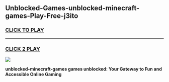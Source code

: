 
## Unblocked-Games-unblocked-minecraft-games-Play-Free-j3ito
<h3>
<a href="https://premium76.site?title=unblocked-minecraft-games&ref=23A">CLICK TO PLAY</a></h3>
<hr>

<h3>
<a href="https://premium76.site?title=unblocked-minecraft-games&ref=23A">CLICK 2 PLAY</a>
  
</h3>

<a href="https://premium76.site?title=unblocked-minecraft-games&ref=23A"><img src="https://clearcache.store/games.png"></a>


**unblocked-minecraft-games games unblocked: Your Gateway to Fun and Accessible Online Gaming**
